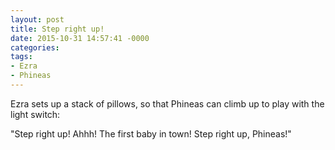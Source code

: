 ```yaml
---
layout: post
title: Step right up!
date: 2015-10-31 14:57:41 -0000
categories:
tags:
- Ezra
- Phineas
---
```

Ezra sets up a stack of pillows, so that Phineas can climb up to play with the light switch:

"Step right up! Ahhh! The first baby in town! Step right up, Phineas!"
